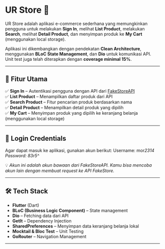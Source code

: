 # UR Store 🛒

UR Store adalah aplikasi e-commerce sederhana yang memungkinkan pengguna untuk melakukan **Sign In**, melihat **List Product**, melakukan **Search**, melihat **Detail Product**, dan menyimpan produk ke **My Cart** (menggunakan local storage).

Aplikasi ini dikembangkan dengan pendekatan **Clean Architecture**, menggunakan **BLoC State Management**, dan **Dio** untuk komunikasi API. Unit test juga telah diterapkan dengan **coverage minimal 15%**.

---

## 📜 **Fitur Utama**

✅ **Sign In** – Autentikasi pengguna dengan API dari [FakeStoreAPI](https://fakestoreapi.com/)  
✅ **List Product** – Menampilkan daftar produk dari API  
✅ **Search Product** – Fitur pencarian produk berdasarkan nama  
✅ **Detail Product** – Menampilkan detail produk yang dipilih  
✅ **My Cart** – Menyimpan produk yang dipilih ke keranjang belanja (menggunakan local storage)

---

## 🔑 **Login Credentials**

Agar dapat masuk ke aplikasi, gunakan akun berikut:
Username: mor*2314 Password: 83r5^*

💡 _Akun ini adalah akun bawaan dari FakeStoreAPI. Kamu bisa mencoba akun lain dengan membuat request ke API FakeStore._

---

## 🛠 **Tech Stack**

- **Flutter** (Dart)
- **BLoC (Business Logic Component)** – State management
- **Dio** – Fetching data dari API
- **GetIt** – Dependency Injection
- **SharedPreferences** – Menyimpan data keranjang belanja lokal
- **Mocktail & Bloc Test** – Unit Testing
- **GoRouter** – Navigation Management

---
